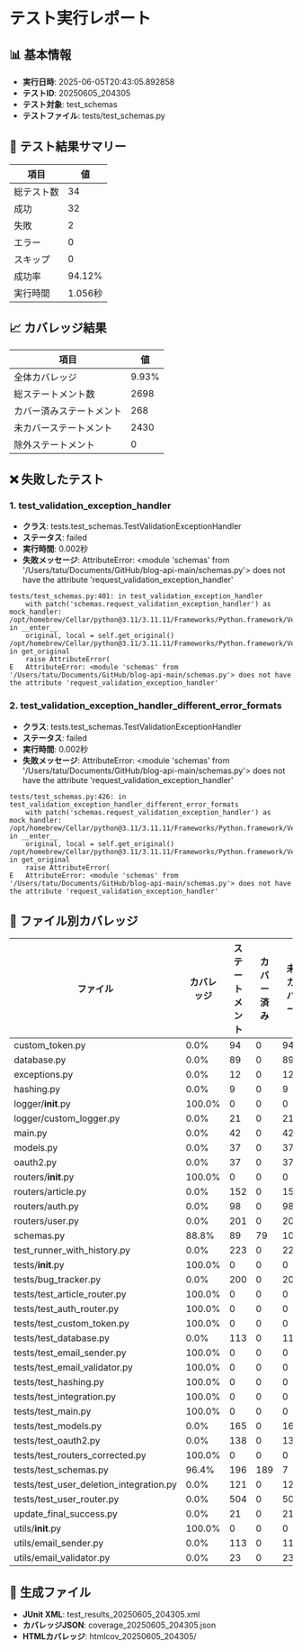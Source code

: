 # テスト実行レポート

## 📊 基本情報
- **実行日時**: 2025-06-05T20:43:05.892858
- **テストID**: 20250605_204305
- **テスト対象**: test_schemas
- **テストファイル**: tests/test_schemas.py

## 🧪 テスト結果サマリー

| 項目 | 値 |
|------|-----|
| 総テスト数 | 34 |
| 成功 | 32 |
| 失敗 | 2 |
| エラー | 0 |
| スキップ | 0 |
| 成功率 | 94.12% |
| 実行時間 | 1.056秒 |

## 📈 カバレッジ結果

| 項目 | 値 |
|------|-----|
| 全体カバレッジ | 9.93% |
| 総ステートメント数 | 2698 |
| カバー済みステートメント | 268 |
| 未カバーステートメント | 2430 |
| 除外ステートメント | 0 |


## ❌ 失敗したテスト

### 1. test_validation_exception_handler
- **クラス**: tests.test_schemas.TestValidationExceptionHandler
- **ステータス**: failed
- **実行時間**: 0.002秒
- **失敗メッセージ**: AttributeError: <module 'schemas' from '/Users/tatu/Documents/GitHub/blog-api-main/schemas.py'> does not have the attribute 'request_validation_exception_handler'
```
tests/test_schemas.py:401: in test_validation_exception_handler
    with patch('schemas.request_validation_exception_handler') as mock_handler:
/opt/homebrew/Cellar/python@3.11/3.11.11/Frameworks/Python.framework/Versions/3.11/lib/python3.11/unittest/mock.py:1446: in __enter__
    original, local = self.get_original()
/opt/homebrew/Cellar/python@3.11/3.11.11/Frameworks/Python.framework/Versions/3.11/lib/python3.11/unittest/mock.py:1419: in get_original
    raise AttributeError(
E   AttributeError: <module 'schemas' from '/Users/tatu/Documents/GitHub/blog-api-main/schemas.py'> does not have the attribute 'request_validation_exception_handler'
```

### 2. test_validation_exception_handler_different_error_formats
- **クラス**: tests.test_schemas.TestValidationExceptionHandler
- **ステータス**: failed
- **実行時間**: 0.002秒
- **失敗メッセージ**: AttributeError: <module 'schemas' from '/Users/tatu/Documents/GitHub/blog-api-main/schemas.py'> does not have the attribute 'request_validation_exception_handler'
```
tests/test_schemas.py:426: in test_validation_exception_handler_different_error_formats
    with patch('schemas.request_validation_exception_handler') as mock_handler:
/opt/homebrew/Cellar/python@3.11/3.11.11/Frameworks/Python.framework/Versions/3.11/lib/python3.11/unittest/mock.py:1446: in __enter__
    original, local = self.get_original()
/opt/homebrew/Cellar/python@3.11/3.11.11/Frameworks/Python.framework/Versions/3.11/lib/python3.11/unittest/mock.py:1419: in get_original
    raise AttributeError(
E   AttributeError: <module 'schemas' from '/Users/tatu/Documents/GitHub/blog-api-main/schemas.py'> does not have the attribute 'request_validation_exception_handler'
```


## 📁 ファイル別カバレッジ

| ファイル | カバレッジ | ステートメント | カバー済み | 未カバー |
|----------|------------|----------------|-----------|----------|
| custom_token.py | 0.0% | 94 | 0 | 94 |
| database.py | 0.0% | 89 | 0 | 89 |
| exceptions.py | 0.0% | 12 | 0 | 12 |
| hashing.py | 0.0% | 9 | 0 | 9 |
| logger/__init__.py | 100.0% | 0 | 0 | 0 |
| logger/custom_logger.py | 0.0% | 21 | 0 | 21 |
| main.py | 0.0% | 42 | 0 | 42 |
| models.py | 0.0% | 37 | 0 | 37 |
| oauth2.py | 0.0% | 37 | 0 | 37 |
| routers/__init__.py | 100.0% | 0 | 0 | 0 |
| routers/article.py | 0.0% | 152 | 0 | 152 |
| routers/auth.py | 0.0% | 98 | 0 | 98 |
| routers/user.py | 0.0% | 201 | 0 | 201 |
| schemas.py | 88.8% | 89 | 79 | 10 |
| test_runner_with_history.py | 0.0% | 223 | 0 | 223 |
| tests/__init__.py | 100.0% | 0 | 0 | 0 |
| tests/bug_tracker.py | 0.0% | 200 | 0 | 200 |
| tests/test_article_router.py | 100.0% | 0 | 0 | 0 |
| tests/test_auth_router.py | 100.0% | 0 | 0 | 0 |
| tests/test_custom_token.py | 100.0% | 0 | 0 | 0 |
| tests/test_database.py | 0.0% | 113 | 0 | 113 |
| tests/test_email_sender.py | 100.0% | 0 | 0 | 0 |
| tests/test_email_validator.py | 100.0% | 0 | 0 | 0 |
| tests/test_hashing.py | 100.0% | 0 | 0 | 0 |
| tests/test_integration.py | 100.0% | 0 | 0 | 0 |
| tests/test_main.py | 100.0% | 0 | 0 | 0 |
| tests/test_models.py | 0.0% | 165 | 0 | 165 |
| tests/test_oauth2.py | 0.0% | 138 | 0 | 138 |
| tests/test_routers_corrected.py | 100.0% | 0 | 0 | 0 |
| tests/test_schemas.py | 96.4% | 196 | 189 | 7 |
| tests/test_user_deletion_integration.py | 0.0% | 121 | 0 | 121 |
| tests/test_user_router.py | 0.0% | 504 | 0 | 504 |
| update_final_success.py | 0.0% | 21 | 0 | 21 |
| utils/__init__.py | 100.0% | 0 | 0 | 0 |
| utils/email_sender.py | 0.0% | 113 | 0 | 113 |
| utils/email_validator.py | 0.0% | 23 | 0 | 23 |

## 📎 生成ファイル
- **JUnit XML**: test_results_20250605_204305.xml
- **カバレッジJSON**: coverage_20250605_204305.json
- **HTMLカバレッジ**: htmlcov_20250605_204305/
